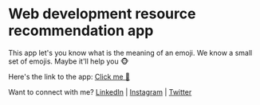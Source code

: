 # Web development resource recommendation app

This app let's you know what is the meaning of an emoji. We know a small set of emojis. Maybe it'll help you 🐵

Here's the link to the app: [Click me 🥺](https://rahul-emoji-interpreter.netlify.app)

Want to connect with me? [LinkedIn](https://www.linkedin.com/in/im-rhlrvndrn/) | [Instagram](https://instagram.com/im_rhlrvndrn) | [Twitter](https://twitter.com/im_rhlrvndrn)
